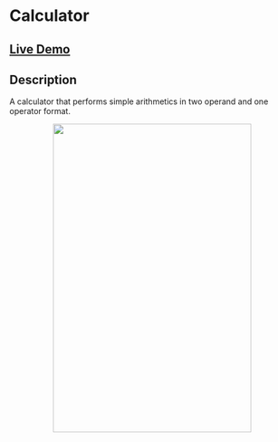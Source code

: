 # Calculator

## [Live Demo](https://linmelissa.github.io/Calculator/)

## Description
A calculator that performs simple arithmetics in two operand and one operator format.

<p align="center">
  <img width="350" height="545" src=(/assets/images.calcimage.png)>
</p>
